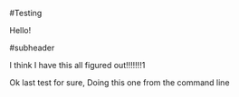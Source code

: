 #Testing

Hello!

#subheader 

I think I have this all figured out!!!!!!!1

Ok last test for sure, Doing this one from the command line